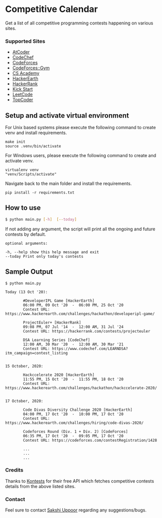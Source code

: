 
# Competitive Calendar


Get a list of all competitive programming contests happening on various sites.

### Supported Sites
- [AtCoder](https://atcoder.jp/)
- [CodeChef](https://codechef.com/)
- [CodeForces](https://codeforces.com/)
- [CodeForces::Gym](https://codeforces.com/gyms)
- [CS Academy](https://csacademy.com/)
- [HackerEarth](https://hackerearth.com/)
- [HackerRank](https://hackerrank.com/)
- [Kick Start](https://codingcompetitions.withgoogle.com/kickstart)
- [LeetCode](https://leetcode.com/)
- [TopCoder](https://topcoder.com/)

## Setup and activate virtual environment

For Unix based systems please execute the following command to create venv and install requirements.
```
make init
source .venv/bin/activate
```
For Windows users, please execute the following command to create and activate venv.
```
virtualenv venv
"venv/Scripts/activate"
```    
Navigate back to the main folder and install the requirements.
```
pip install -r requirements.txt
```
## How to use

```bash
$ python main.py [-h]  [--today]
```
If not adding any argument, the script will print all the ongoing and future contests by default.
```
optional arguments:

-h, --help show this help message and exit
--today Print only today's contests
```

## Sample Output
```
$ python main.py

Today (13 Oct '20):

        #DeveloperIPL Game [HackerEarth]
        06:00 PM, 09 Oct '20  -  06:00 PM, 25 Oct '20
        Contest URL: https://www.hackerearth.com/challenges/hackathon/developeripl-game/
        
        ProjectEuler+ [HackerRank]
        09:08 PM, 07 Jul '14  -  12:00 AM, 31 Jul '24
        Contest URL: https://hackerrank.com/contests/projecteuler

        DSA Learning Series [CodeChef]
        12:00 AM, 30 Mar '20  -  12:00 AM, 30 Mar '21
        Contest URL: https://www.codechef.com/LEARNDSA?itm_campaign=contest_listing


15 October, 2020:

        Hackccelerate 2020 [HackerEarth]
        11:55 PM, 15 Oct '20  -  11:55 PM, 18 Oct '20
        Contest URL: https://www.hackerearth.com/challenges/hackathon/hackccelerate-2020/


17 October, 2020:

        Code Divas Diversity Challenge 2020 [HackerEarth]
        04:00 PM, 17 Oct '20  -  10:00 PM, 17 Oct '20
        Contest URL: https://www.hackerearth.com/challenges/hiring/code-divas-2020/

        Codeforces Round (Div. 1 + Div. 2) [CodeForces]
        06:35 PM, 17 Oct '20  -  09:05 PM, 17 Oct '20
        Contest URL: https://codeforces.com/contestRegistration/1428

		...
		...
		...
```

### Credits
Thanks to [Kontests](https://github.com/AliOsm/kontests) for their free API which fetches competitive contests details from the above listed sites.

### Contact
Feel sure to contact [Sakshi Uppoor](https://github.com/SakshiUppoor) regarding any suggestions/bugs.